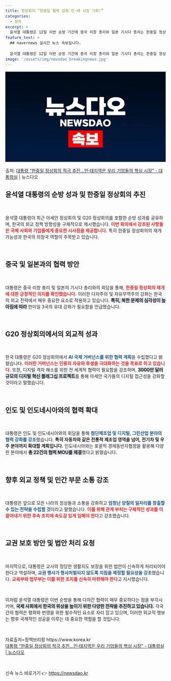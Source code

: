 ```yaml
---
title: 정상회의 “한중일 협력 강화 인·태 시장 기회!”
categories:
  - 정치
excerpt: >
  윤석열 대통령은 12일 이번 순방 기간에 중국 리창 총리와 일본 기시다 총리는 한중일 정상회의 재개에 대한 …
feature_text: >
  ## navernews 실시간 뉴스 속보입니다.

  윤석열 대통령은 12일 이번 순방 기간에 중국 리창 총리와 일본 기시다 총리는 한중일 정상회의 재개에 대한 …
image: '/assets/img/newsdao_breakingnews.jpg'
---
```


![뉴스다오 속보](/assets/img/newsdao_breakingnews.jpg)

<p>출처: <a href="https://newsdao.kr/1915" rel="dofollow">대통령 “한중일 정상회의 적극 추진...인·태지역은 우리 기업들의 핵심 시장” - 대통령실</a> | 뉴스다오</p>

<h2 data-ke-size="size26">윤석열 대통령의 순방 성과 및 한중일 정상회의 추진</h2>

<p data-ke-size="size16">&nbsp;</p>

윤석열 대통령이 최근 아세안 정상회의 및 G20 정상회의를 포함한 순방 성과를 공유하며, 한국의 외교 정책 방향성을 구체적으로 제시했습니다. <b><span style="color: #ee2323;">이번 회의에서 강조된 사항들은 국제 사회와 기업들에게 중요한 시사점을 제공합니다.</span></b> 특히 한중일 정상회의의 재개 가능성과 한국의 의장국 역할이 주목받고 있습니다.

<p data-ke-size="size16">&nbsp;</p>

<h2 data-ke-size="size26">중국 및 일본과의 협력 방안</h2>

<p data-ke-size="size16">&nbsp;</p>

대통령은 중국 리창 총리 및 일본의 기시다 총리와의 회담을 통해, <b><span style="color: #ee2323;">한중일 정상회의 재개에 대한 긍정적인 의지를 확인했습니다.</span></b> 이러한 다자주의 및 자유무역주의 강화는 한국의 외교 전략에서 매우 중요한 요소로 작용하고 있습니다. <b><span style="background-color: #21538527;">특히, 북한 문제의 심각성이 높아짐에 따라</span></b> 한미일 3국의 유대 강화가 필요함을 언급했습니다.

<p data-ke-size="size16">&nbsp;</p>

<h2 data-ke-size="size26">G20 정상회의에서의 외교적 성과</h2>

<p data-ke-size="size16">&nbsp;</p>

한국 대통령은 G20 정상회의에서 <b><span style="color: #1a5490;">AI 국제 거버넌스를 위한 협력 계획</span></b>을 수립했다고 밝혔습니다. <b><span style="color: #ee2323;">이러한 거버넌스는 인류의 자유와 후생을 극대화하는 것을 목표로 하고 있습니다.</span></b> 또한, 디지털 격차 해소를 위한 전 세계적 협력이 필요함을 강조하며, <b><span style="background-color: #21538527;">3000만 달러 규모의 디지털 혁신 플래그십 프로젝트</span></b>를 통해 아세안 국가들의 디지털 접근성을 강화할 것이라고 말했습니다.

<p data-ke-size="size16">&nbsp;</p>

<h2 data-ke-size="size26">인도 및 인도네시아와의 협력 확대</h2>

<p data-ke-size="size16">&nbsp;</p>

대통령은 인도 및 인도네시아와의 회담을 통해 <b><span style="color: #1a5490;">첨단제조업 및 디지털, 그린산업 분야의 협력 강화를 강조</span></b>했습니다. <b><span style="ee2323;">특히 자동차와 같은 전통적 제조업 영역을 넘어, 전기차 및 우주 분야까지 확대할 계획입니다.</span></b> 인도네시아와는 포괄적 경제동반자협정을 활용해 다양한 분야에서 <b><span style="background-color: #21538527;">총 22건의 협력 MOU를 체결</span></b>했다고 밝혔습니다.

<p data-ke-size="size16">&nbsp;</p>

<h2 data-ke-size="size26">향후 외교 정책 및 민간 부문 소통 강조</h2>

<p data-ke-size="size16">&nbsp;</p>

대통령은 앞으로 모든 나라의 정상들과 소통을 강화하고 <b><span style="color: #1a5490;">엄청난 양질의 일자리를 창출할 수 있는 전략을 수립할 것</span></b>이라고 말했습니다. <b><span style="color: #ee2323;">이를 위해 관계 부처는 구체적인 성과를 이끌어내기 위한 후속 조치에 속도감 있게 임해야 한다</span></b>고 강조했습니다.

<p data-ke-size="size16">&nbsp;</p>

<h2 data-ke-size="size26">교권 보호 방안 및 법안 처리 요청</h2>

<p data-ke-size="size16">&nbsp;</p>

마지막으로, 대통령은 교사의 정당한 생활지도 보장을 위한 법안이 신속하게 처리되어야 한다고 역설하며, <b><span style="color: #1a5490;">교권 행사가 형사처벌되지 않도록 지침을 제정할 필요성을 강조</span></b>했습니다. <b><span style="color: #ee2323;">교육부와 법무부는 이를 위한 조치를 신속히 마련해야 한다</span></b>고 지시했습니다.

<p data-ke-size="size16">&nbsp;</p>

이처럼 윤석열 대통령은 이번 순방을 통해 다자간 협력이 매우 중요하다는 점을 부각시키며, <b><span style="background-color: #21538527;">국제 사회에서 한국의 위상을 높이기 위한 다양한 전략을 추진하고 있습니다.</span></b> 각국 간의 협력은 평화와 번영을 위한 필수적인 요소로 자리 잡고 있으며, 이러한 외교적 행보는 향후 국제적인 성공을 이루는 데 중요한 역할을 할 것입니다. 

<p data-ke-size="size16">&nbsp;</p>

<article> 자료출처=정책브리핑 https://www.korea.kr</article>
<article><a href="https://newsdao.kr/1915">대통령 “한중일 정상회의 적극 추진...인·태지역은 우리 기업들의 핵심 시장” - 대통령실 | 뉴스다오</a></article> 

<p data-ke-size="size16">&nbsp;</p> 

신속 뉴스 바로가기 👉 <a href="https://newsdao.kr" rel="dofollow">https://newsdao.kr</a>


